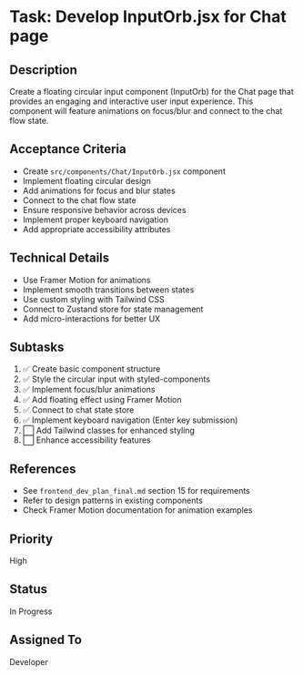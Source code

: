 # Task: Develop InputOrb.jsx for Chat page

## Description
Create a floating circular input component (InputOrb) for the Chat page that provides an engaging and interactive user input experience. This component will feature animations on focus/blur and connect to the chat flow state.

## Acceptance Criteria
- Create `src/components/Chat/InputOrb.jsx` component
- Implement floating circular design
- Add animations for focus and blur states
- Connect to the chat flow state
- Ensure responsive behavior across devices
- Implement proper keyboard navigation
- Add appropriate accessibility attributes

## Technical Details
- Use Framer Motion for animations
- Implement smooth transitions between states
- Use custom styling with Tailwind CSS
- Connect to Zustand store for state management
- Add micro-interactions for better UX

## Subtasks
1. ✅ Create basic component structure
2. ✅ Style the circular input with styled-components
3. ✅ Implement focus/blur animations
4. ✅ Add floating effect using Framer Motion
5. ✅ Connect to chat state store
6. ✅ Implement keyboard navigation (Enter key submission)
7. ⬜ Add Tailwind classes for enhanced styling
8. ⬜ Enhance accessibility features

## References
- See `frontend_dev_plan_final.md` section 15 for requirements
- Refer to design patterns in existing components
- Check Framer Motion documentation for animation examples

## Priority
High

## Status
In Progress

## Assigned To
Developer 